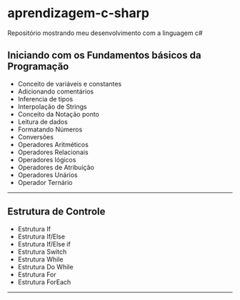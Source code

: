 # aprendizagem-c-sharp
Repositório mostrando meu desenvolvimento com a linguagem c#

## Iniciando com os Fundamentos básicos da Programação
- Conceito de variáveis e constantes
- Adicionando comentários
- Inferencia de tipos
- Interpolação de Strings
- Conceito da Notação ponto
- Leitura de dados
- Formatando Números
- Conversões
- Operadores Aritméticos
- Operadores Relacionais
- Operadores lógicos
- Operadores de Atribuição
- Operadores Unários
- Operador Ternário

--------------------------------------------------------------

## Estrutura de Controle
- Estrutura If
- Estrutura If/Else
- Estrutura If/Else if
- Estrutura Switch
- Estrutura While
- Estrutura Do While
- Estrutura For
- Estrutura ForEach

--------------------------------------------------------------
